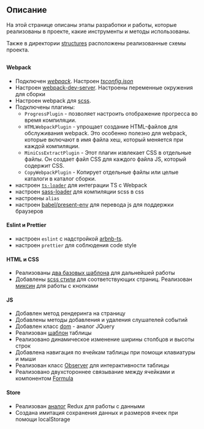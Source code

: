 ## Описание

На этой странице описаны этапы разработки и работы, которые реализованы в проекте, какие инструменты и методы использованы.

Также в директории [structures](../structures/) расположены реализованные схемы проекта.

##

#### Webpack

- Подключен [_webpack_](https://webpack.js.org/). Настроен _[tsconfig.json](../tsconfig.json)_
- Настроен [webpack-dev-server](https://webpack.js.org/configuration/dev-server/). Настроены переменные окружения для сборки
- Настроен webpack для [scss](https://sass-scss.ru).
- Подключены плагины:
  - `ProgressPlugin` - позволяет настроить отображение прогресса во время компиляции.
  - `HTMLWebpackPlugin` - упрощает создание HTML-файлов для обслуживания webpack. Это особенно полезно для webpack, которые включают в имя файла хеш, который меняется при каждой компиляции.
  - `MiniCssExtractPlugin` - Этот плагин извлекает CSS в отдельные файлы. Он создает файл CSS для каждого файла JS, который содержит CSS.
  - `CopyWebpackPlugin` - Копирует отдельные файлы или целые каталоги в каталог сборки.
- настроен [`ts-loader`](https://webpack.js.org/guides/typescript/) для интеграции TS с Webpack
- настроен [sass-loader](https://www.npmjs.com/package/sass-loader) для компиляции scss в css
- настроены `alias`
- настроен [babel/present-env](https://babeljs.io/docs/babel-preset-env) для перевода js для поддержки браузеров

#### Eslint и Prettier

- настроен `eslint` с надстройкой [arbnb-ts](https://www.npmjs.com/package/eslint-config-airbnb-typescript).
- настроен `prettier` для соблюдения code style

#### HTML и CSS

- Реализованы [два базовых шаблона](/src/assets/excel.html) для дальнейшей работы
- Добавлены [scss стили](/src/scss/index.scss) для соответствующих страниц. Реализован [миксин](/src/scss/_mixins.scss) для работы с кнопками

#### JS

- Добавлен метод рендеринга на страницу
- Добавлены методы добавления и удаления слушателей событий
- Добавлен класс [dom](/src/core/dom/dom.ts) - аналог JQuery
- Реализован [шаблон](/src/components/table/Table.ts) таблицы
- Реализовано динамическое изменение ширины столбцов и высоты строк
- Добавлена навигация по ячейкам таблицы при помощи клавиатуры и мыши
- Реализован класс [Observer](/src/core/observer/Observer.ts) для интерактивности таблицы
- Реализовано двухстороннее связывание между ячейками и компонентом [Formula](/src/components/formula/Formula.ts)

#### Store

- Реализован [аналог](/src/core/store/createStore.ts) Redux для работы с данными
- Создана имитация сохранения данных и размеров ячеек при помощи localStorage
